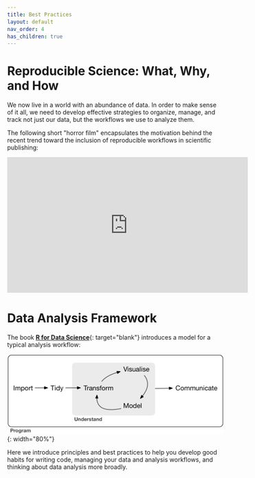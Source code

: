 ```yaml
---
title: Best Practices
layout: default
nav_order: 4
has_children: true
---
```


# Reproducible Science: What, Why, and How

We now live in a world with an abundance of data. In order to make sense of it all, we need to develop effective strategies to organize, manage, and track not just our data, but the workflows we use to analyze them.

The following short "horror film" encapsulates the motivation behind the recent trend toward the inclusion of reproducible workflows in scientific publishing:

<iframe width="560" height="315" src="https://www.youtube.com/embed/s3JldKoA0zw" title="YouTube video player" frameborder="0" allow="accelerometer; autoplay; clipboard-write; encrypted-media; gyroscope; picture-in-picture" allowfullscreen></iframe>

# Data Analysis Framework

The book [**R for Data Science**](https://r4ds.had.co.nz/introduction.html){: target="blank"} introduces a model for a typical analysis workflow:

![](images/data-science.png){: width="80%"}

Here we introduce principles and best practices to help you develop good habits for writing code, managing your data and analysis workflows, and thinking about data analysis more broadly.
